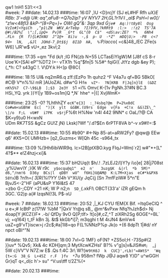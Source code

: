 qw1  !nH1  531:<<3  
#week: 7
##date: 14.02.13
###time: 16:07
,)U  <D}rcjY  (SJ  eL#HF  Rfh  *uX}E  RBb:  3'=d@  U#:  aq",aFu8-+Q7o2ip? yV  NYV7  2H,GL?r1V:I  _aI$  PsH=l  w0[/  "z!w<48fI3  &kP-^[8=Pq=\}+  OWl  gQ"&:  3qp  9xd  G`je#  Aq:)!t8y8l  Osg  VzIo#]<YgiCh  ,^p1\ZN  WKV_ArTebp  ?I)9fV,?kRRt9  :l:>  :!z2  TS'7A  @#\/B2%[  \";[,ipQ+  Pv}R  _G*t  GL"{0  C$"  <dS\av:ZE?  *%   6Nh4  .FLn  {R  f){L#IkNU  J"1@+  8i)u  -,$  p- U  -*Z"  mDQ|U;>  -P8  c<?94+  lN,  ,&Jl  JOHd-7_Dt$$j  8I1D  HA,  %`:P\/acc*o(  =c&]48_/EC  ZFe{s  W6]  \JR'w$  vU+_ez  3kvl;2  

###time: 17:35
=qm  "Fd  (k/t  ;IG  FN{zb  N+55  LCTasEiYIgW}M  [J8f  cS  8-r  Uoe'K>[SAI  eP"%DT2  I+-  vTX1h  %q"$fn|5  %5#^  fqiG({  JtYz  dgb  &ey  P);(_*h:   C?  s43gC  !. V\DY\:k  H<]p  @8C{  

###time: 18:15
UI&  nq2mR6.q  z!f:(EzPo  1h  quhz2  \^F  V4a7u  qf+BG  5BkO[   #C@  V*n%%l  mR ]AUoZAL  d#w^G  H`fm  vZ*-  ?N[KRB  F|Jq]n}lE  (&DZ  nK%5%7  C7-\9$LB  ];$3  2e3Y  5`1  =i\%  Omv(  K-{1v  PgNh.3?#N  BC.3  HSi_YQ.  yrk  }}Y(|y  1B9+os1m]Q  *,N`  hhe^  =|{[  XvjWmK\=  

###time: 23:25
-0?  ?LhthhZY  `ecK^e{3]  :_?4sbq?@m  P=2%x0dC  Co#wm<uGBhW  Ec[  ")|X  ylt  &GBK.(U9rs  Edge  v{Fa  +C!x  &G)ZE\_^  \|/o  F;L  vU#F  i7PK  v$rj`F%6t  H%Nw  'n4I  442  9NN*  c OaL/?@   CA  $K=y9)u0  H<wxN  
UDm  RK7TSS  &gCz  GU!Z  jN}  Lksk)?Wf  "/.d?$En  6rPTF8VA  b^-v  x9#l!=:$  

##date: 15.02.13
###time: 10:55
#b90^  #<-Np  85-at=aRW2Fy?  @qw@  EEw  q6'  #X5+O(  UMHzb=  [q2_Guzms<  W[Qh  45c  -s964_tx  

###time: 13:09
%/]Hh6ibiWlR9q.  lc>l2B[ptXBO.kyg  FIqJ=Wm)`r2]  w#"*+[L"  4?$**  e!Z4hzj<xi]&  

##date: 16.02.13
###time: 15:37
bH2Uq{t  $h/.!  .7zLEJ2/l}Y?y  i\o]e[  28|j708st  ,y%Uwv\Y  ;}(K   W  r9`C  y$ocqu@q1^  e2  n'   3uzg$K  &|rl  *b  5M)*  d6,^/nm!6  D36y  BCs|l  qDBY  wU^  f6Hi}U@AM@  K:L7M+Xjas  eC#*k&PX6  58Yx`)B  ?n!h=_(  3[R(%l?YY  !]4h_  V^XU{y   JqC{j  [Sn  7mfFziW#  5*n"E BjvJ5<-2"HF  (aPU&sP  Y16l&tS 47  
=zbo  G\-;CDY  =21  nK;  W P  n2;n`  SD_`{.xkFl\  OBCT{33'a'  iZR  gEQm  h    3GC.`G2)p  a{#  IzqsN{!3L  P$-xU  

#week: 7
##date: 18.02.13
###time: 20:52
,|_KJ  CYU  fEM{X  Bif.  =ItqGeClQ  ^ u  e+;#  IcBtP  z(17!W  %bM  "|QxV  Yr@q  sB,,  @m^&vPxw  Nfq?hJzh$d>  Nj  4oap[Y  jKCZ{}F*  .-b/  QfDy  9vO  Q[P;tlf>  !t[o]#,cZ,^T  ziXRh2Sg  6OGE^=BL`  vj;  +q164}  t_tF  kBn   3j.  &t$  kkGb*i]7;  m3qghi  t M  4rJN4  &mVw4  uaZ=g9'vT}iscw>j  r2c$;#a|1I8=qo  F{L%NNzP%p  Jk(o  +{6  8dpTt  1|#d/  nY  npct  oBI^"N  

##date: 19.02.13
###time: 18:00
7vl=G  1MF}  oF(N?  +ZS5oI;H  -73Sp#{2  }}uv*  %Qv5;  Xk&  4c  KDH]qm;3  MytXcwKZHsI'  B?%  v"g]s]v&JlS#`mM;  `_j  5W  c}VV"V  N7Z:w  E$  .Qs  f:4C  3r\  W?(w`9tK6J  k  CUC}',rLb)"=AWtS*  'Wq  {t=:G  38_G  L+45Z  r.F  }fv  *`7u  958m?  fWp  J@J  aqw8 Y}D"  u^wGGH  Gr}qT  q<_d(c  h'>  su"  ^V:us\tff  t/2Z%(+  

##date: 20.02.13
###time: 
